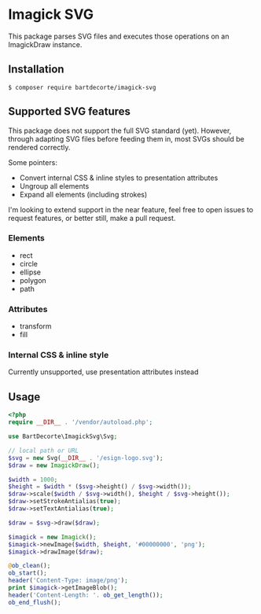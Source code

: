 # Imagick SVG
This package parses SVG files and executes those operations on an ImagickDraw instance.

## Installation

```
$ composer require bartdecorte/imagick-svg
```

## Supported SVG features
This package does not support the full SVG standard (yet). However, through adapting SVG files before feeding them in,
most SVGs should be rendered correctly.

Some pointers:
- Convert internal CSS & inline styles to presentation attributes
- Ungroup all elements
- Expand all elements (including strokes)

I'm looking to extend support in the near feature, feel free to open issues to request features, or better still, make
a pull request.

### Elements
- rect
- circle
- ellipse
- polygon
- path

### Attributes
- transform
- fill

### Internal CSS & inline style
Currently unsupported, use presentation attributes instead

## Usage

```php
<?php
require __DIR__ . '/vendor/autoload.php';

use BartDecorte\ImagickSvg\Svg;

// local path or URL
$svg = new Svg(__DIR__ . '/esign-logo.svg');
$draw = new ImagickDraw();

$width = 1000;
$height = $width * ($svg->height() / $svg->width());
$draw->scale($width / $svg->width(), $height / $svg->height());
$draw->setStrokeAntialias(true);
$draw->setTextAntialias(true);

$draw = $svg->draw($draw);

$imagick = new Imagick();
$imagick->newImage($width, $height, '#00000000', 'png');
$imagick->drawImage($draw);

@ob_clean();
ob_start();
header('Content-Type: image/png');
print $imagick->getImageBlob();
header('Content-Length: '. ob_get_length());
ob_end_flush();
```
